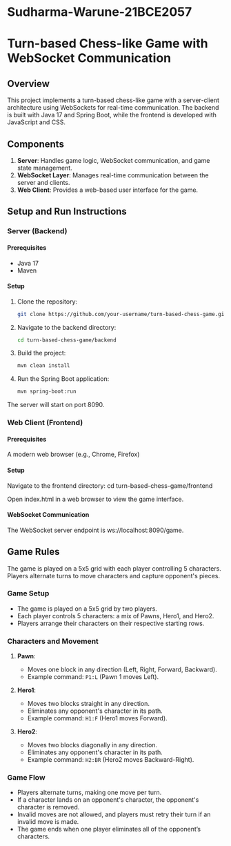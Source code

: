 ﻿# Sudharma-Warune-21BCE2057

# Turn-based Chess-like Game with WebSocket Communication

## Overview

This project implements a turn-based chess-like game with a server-client architecture using WebSockets for real-time communication. The backend is built with Java 17 and Spring Boot, while the frontend is developed with JavaScript and CSS.

## Components

1. **Server**: Handles game logic, WebSocket communication, and game state management.
2. **WebSocket Layer**: Manages real-time communication between the server and clients.
3. **Web Client**: Provides a web-based user interface for the game.

## Setup and Run Instructions

### Server (Backend)

#### Prerequisites

- Java 17
- Maven

#### Setup

1. Clone the repository:
   ```bash
   git clone https://github.com/your-username/turn-based-chess-game.git

2. Navigate to the backend directory:
   ```bash
   cd turn-based-chess-game/backend

3. Build the project:
   ```bash
   mvn clean install

4. Run the Spring Boot application:
   ```bash
   mvn spring-boot:run
The server will start on port 8090.

### Web Client (Frontend)
#### Prerequisites

A modern web browser (e.g., Chrome, Firefox)

#### Setup

   Navigate to the frontend directory:
      cd turn-based-chess-game/frontend

Open index.html in a web browser to view the game interface.

#### WebSocket Communication
The WebSocket server endpoint is ws://localhost:8090/game.

## Game Rules
   The game is played on a 5x5 grid with each player controlling 5 characters. Players alternate turns to move characters and capture opponent's pieces.
   
### Game Setup

- The game is played on a 5x5 grid by two players.
- Each player controls 5 characters: a mix of Pawns, Hero1, and Hero2.
- Players arrange their characters on their respective starting rows.

### Characters and Movement

1. **Pawn**:
   - Moves one block in any direction (Left, Right, Forward, Backward).
   - Example command: `P1:L` (Pawn 1 moves Left).

2. **Hero1**:
   - Moves two blocks straight in any direction.
   - Eliminates any opponent's character in its path.
   - Example command: `H1:F` (Hero1 moves Forward).

3. **Hero2**:
   - Moves two blocks diagonally in any direction.
   - Eliminates any opponent's character in its path.
   - Example command: `H2:BR` (Hero2 moves Backward-Right).

### Game Flow

- Players alternate turns, making one move per turn.
- If a character lands on an opponent's character, the opponent's character is removed.
- Invalid moves are not allowed, and players must retry their turn if an invalid move is made.
- The game ends when one player eliminates all of the opponent’s characters.
